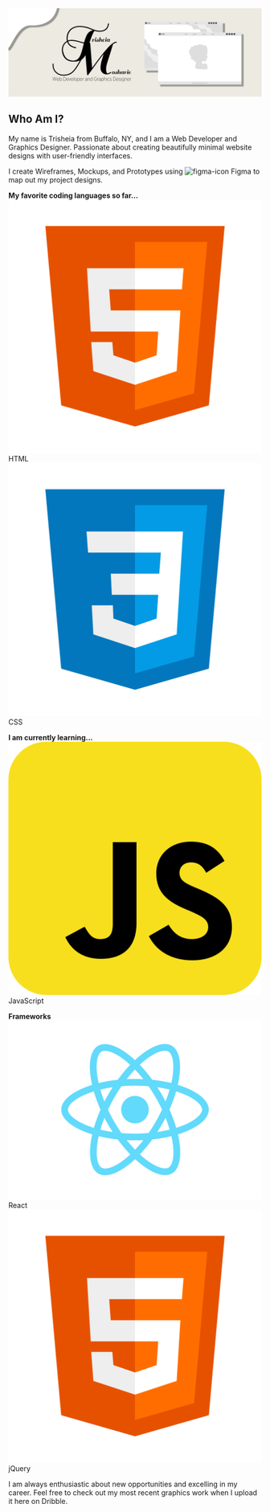 <img src="images/GitHub-Banner.jpg" alt="Trisheia-Moshaire-Banner" title="GitHub-Banner">

## Who Am I?
My name is Trisheia from Buffalo, NY, and I am a Web Developer and Graphics Designer. Passionate about creating beautifully minimal website designs with user-friendly interfaces. 

I create Wireframes, Mockups, and Prototypes using <img src="" alt="figma-icon" title="figma-software"> Figma to map out my project designs. 

<strong>My favorite coding languages so far...</strong>
<br>
<img src="images/icons/html5.png" alt="html5" title="html5">HTML 
<img src="images/icons/css3.png" alt="css3" title="css3">CSS

<strong>I am currently learning...</strong>
<br>
<img src="images/icons/javascript.png" alt="javascript" title="javascript">JavaScript

<strong>Frameworks</strong>
<br>
<img src="images/icons/react.svg" alt="react-icon" title="react-icon">React
<img src="images/icons/html5.png" alt="jQuery-icon" title="jQuery-icon">jQuery

I am always enthusiastic about new opportunities and excelling in my career. Feel free to check out my most recent graphics work when I upload it here on <img src="" alt="" title="" a href="https://dribbble.com/T_Moshaire">Dribble</a>.
